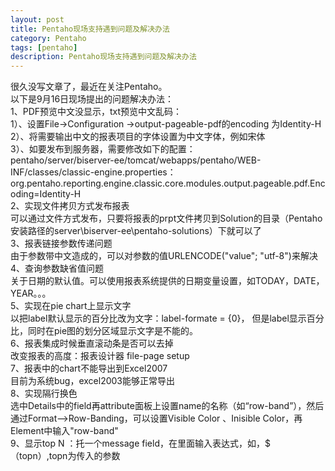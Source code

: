 ```yaml
---
layout: post
title: Pentaho现场支持遇到问题及解决办法
category: Pentaho
tags: [pentaho]
description: Pentaho现场支持遇到问题及解决办法
---
```

<p>很久没写文章了，最近在关注Pentaho。<br />
 以下是9月16日现场提出的问题解决办法：<br />
      1、PDF预览中文没显示，txt预览中文乱码：<br />
           1）、设置File->Configuration ->output-pageable-pdf的encoding 为Identity-H<br />
           2）、将需要输出中文的报表项目的字体设置为中文字体，例如宋体<br />
           3）、如要发布到服务器，需要修改如下的配置：<br />
             pentaho/server/biserver-ee/tomcat/webapps/pentaho/WEB-INF/classes/classic-engine.properties：<br />
             org.pentaho.reporting.engine.classic.core.modules.output.pageable.pdf.Encoding=Identity-H<br />
     2、实现文件拷贝方式发布报表<br />
           可以通过文件方式发布，只要将报表的prpt文件拷贝到Solution的目录（Pentaho安装路径的server\biserver-ee\pentaho-solutions）下就可以了<br />
     3、报表链接参数传递问题<br />
          由于参数带中文造成的，可以对参数的值URLENCODE("value"; "utf-8")来解决<br />
     4、查询参数缺省值问题<br />
          关于日期的默认值。可以使用报表系统提供的日期变量设置，如TODAY，DATE，YEAR。。。<br />
     5、实现在pie chart上显示文字<br />
          以把label默认显示的百分比改为文字：label-formate = {0}， 但是label显示百分比，同时在pie图的划分区域显示文字是不能的。<br />
     6、报表集成时候垂直滚动条是否可以去掉<br />
          改变报表的高度：报表设计器 file-page setup<br />
     7、报表中的chart不能导出到Excel2007<br />
          目前为系统bug，excel2003能够正常导出<br />
     8、实现隔行换色<br />
          选中Details中的field再attribute面板上设置name的名称（如“row-band”），然后通过Format-->Row-Banding，可以设置Visible Color 、Inisible Color，再Element中输入"row-band"<br />
     9、显示top N  ：托一个message field，在里面输入表达式，如，$（topn）,topn为传入的参数</p>
